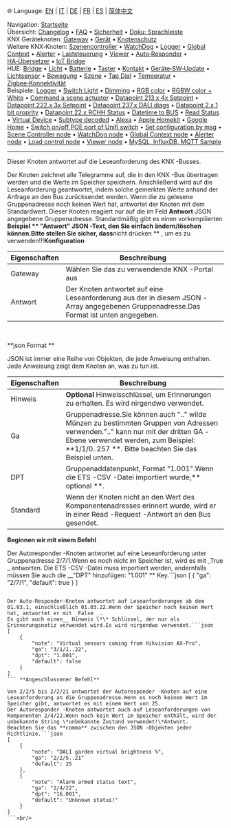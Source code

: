 🌐 Language: [EN](/node-red-contrib-knx-ultimate/wiki/KNXAutoResponder) | [IT](/node-red-contrib-knx-ultimate/wiki/it-KNXAutoResponder) | [DE](/node-red-contrib-knx-ultimate/wiki/de-KNXAutoResponder) | [FR](/node-red-contrib-knx-ultimate/wiki/fr-KNXAutoResponder) | [ES](/node-red-contrib-knx-ultimate/wiki/es-KNXAutoResponder) | [简体中文](/node-red-contrib-knx-ultimate/wiki/zh-CN-KNXAutoResponder)
<!-- NAV START -->
Navigation: [Startseite](https://supergiovane.github.io/node-red-contrib-knx-ultimate/wiki/de-Home)  
Übersicht: [Changelog](https://github.com/Supergiovane/node-red-contrib-knx-ultimate/blob/master/CHANGELOG.md) • [FAQ](https://supergiovane.github.io/node-red-contrib-knx-ultimate/wiki/de-FAQ-Troubleshoot) • [Sicherheit](https://supergiovane.github.io/node-red-contrib-knx-ultimate/wiki/de-SECURITY) • [Doku: Sprachleiste](https://supergiovane.github.io/node-red-contrib-knx-ultimate/wiki/de-Docs-Language-Bar)  
KNX Geräteknoten: [Gateway](https://supergiovane.github.io/node-red-contrib-knx-ultimate/wiki/de-Gateway-configuration) • [Gerät](https://supergiovane.github.io/node-red-contrib-knx-ultimate/wiki/de-Device) • [Knotenschutz](https://supergiovane.github.io/node-red-contrib-knx-ultimate/wiki/de-Protections)  
Weitere KNX‑Knoten: [Szenencontroller](https://supergiovane.github.io/node-red-contrib-knx-ultimate/wiki/de-SceneController-Configuration) • [WatchDog](https://supergiovane.github.io/node-red-contrib-knx-ultimate/wiki/de-WatchDog-Configuration) • [Logger](https://supergiovane.github.io/node-red-contrib-knx-ultimate/wiki/de-Logger-Configuration) • [Global Context](https://supergiovane.github.io/node-red-contrib-knx-ultimate/wiki/de-GlobalVariable) • [Alerter](https://supergiovane.github.io/node-red-contrib-knx-ultimate/wiki/de-Alerter-Configuration) • [Laststeuerung](https://supergiovane.github.io/node-red-contrib-knx-ultimate/wiki/de-LoadControl-Configuration) • [Viewer](https://supergiovane.github.io/node-red-contrib-knx-ultimate/wiki/de-knxUltimateViewer) • [Auto‑Responder](https://supergiovane.github.io/node-red-contrib-knx-ultimate/wiki/de-KNXAutoResponder) • [HA‑Übersetzer](https://supergiovane.github.io/node-red-contrib-knx-ultimate/wiki/de-HATranslator) • [IoT Bridge](https://supergiovane.github.io/node-red-contrib-knx-ultimate/wiki/de-IoT-Bridge-Configuration)  
HUE: [Bridge](https://supergiovane.github.io/node-red-contrib-knx-ultimate/wiki/de-HUE+Bridge+configuration) • [Licht](https://supergiovane.github.io/node-red-contrib-knx-ultimate/wiki/de-HUE+Light) • [Batterie](https://supergiovane.github.io/node-red-contrib-knx-ultimate/wiki/de-HUE+Battery) • [Taster](https://supergiovane.github.io/node-red-contrib-knx-ultimate/wiki/de-HUE+Button) • [Kontakt](https://supergiovane.github.io/node-red-contrib-knx-ultimate/wiki/de-HUE+Contact+sensor) • [Geräte‑SW‑Update](https://supergiovane.github.io/node-red-contrib-knx-ultimate/wiki/de-HUE+Device+software+update) • [Lichtsensor](https://supergiovane.github.io/node-red-contrib-knx-ultimate/wiki/de-HUE+Light+sensor) • [Bewegung](https://supergiovane.github.io/node-red-contrib-knx-ultimate/wiki/de-HUE+Motion) • [Szene](https://supergiovane.github.io/node-red-contrib-knx-ultimate/wiki/de-HUE+Scene) • [Tap Dial](https://supergiovane.github.io/node-red-contrib-knx-ultimate/wiki/de-HUE+Tapdial) • [Temperatur](https://supergiovane.github.io/node-red-contrib-knx-ultimate/wiki/de-HUE+Temperature+sensor) • [Zigbee‑Konnektivität](https://supergiovane.github.io/node-red-contrib-knx-ultimate/wiki/de-HUE+Zigbee+connectivity)  
Beispiele: [Logger](https://supergiovane.github.io/node-red-contrib-knx-ultimate/wiki/de-Logger-Sample) • [Switch Light](https://supergiovane.github.io/node-red-contrib-knx-ultimate/wiki/-Sample---Switch-light) • [Dimming](https://supergiovane.github.io/node-red-contrib-knx-ultimate/wiki/-Sample---Dimming) • [RGB color](https://supergiovane.github.io/node-red-contrib-knx-ultimate/wiki/-Sample---RGB-Color) • [RGBW color + White](https://supergiovane.github.io/node-red-contrib-knx-ultimate/wiki/-Sample---RGBW-Color-plus-White) • [Command a scene actuator](https://supergiovane.github.io/node-red-contrib-knx-ultimate/wiki/-Sample---Control-a-scene-actuator) • [Datapoint 213.x 4x Setpoint](https://supergiovane.github.io/node-red-contrib-knx-ultimate/wiki/-Sample---DPT213) • [Datapoint 222.x 3x Setpoint](https://supergiovane.github.io/node-red-contrib-knx-ultimate/wiki/-Sample---DPT222) • [Datapoint 237.x DALI diags](https://supergiovane.github.io/node-red-contrib-knx-ultimate/wiki/-Sample---DPT237) • [Datapoint 2.x 1 bit proprity](https://supergiovane.github.io/node-red-contrib-knx-ultimate/wiki/-Sample---DPT2) • [Datapoint 22.x RCHH Status](https://supergiovane.github.io/node-red-contrib-knx-ultimate/wiki/-Sample---DPT22) • [Datetime to BUS](https://supergiovane.github.io/node-red-contrib-knx-ultimate/wiki/-Sample---DateTime-to-BUS) • [Read Status](https://supergiovane.github.io/node-red-contrib-knx-ultimate/wiki/-Sample---Read-value-from-Device) • [Virtual Device](https://supergiovane.github.io/node-red-contrib-knx-ultimate/wiki/-Sample---Virtual-Device) • [Subtype decoded](https://supergiovane.github.io/node-red-contrib-knx-ultimate/wiki/-Sample---Subtype) • [Alexa](https://supergiovane.github.io/node-red-contrib-knx-ultimate/wiki/-Sample---Alexa) • [Apple Homekit](https://supergiovane.github.io/node-red-contrib-knx-ultimate/wiki/-Sample---Apple-Homekit) • [Google Home](https://supergiovane.github.io/node-red-contrib-knx-ultimate/wiki/-Sample---Google-Assistant) • [Switch on/off POE port of Unifi switch](https://supergiovane.github.io/node-red-contrib-knx-ultimate/wiki/-Sample---UnifiPOE) • [Set configuration by msg](https://supergiovane.github.io/node-red-contrib-knx-ultimate/wiki/-Sample-setConfig) • [Scene Controller node](https://supergiovane.github.io/node-red-contrib-knx-ultimate/wiki/Sample-Scene-Node) • [WatchDog node](https://supergiovane.github.io/node-red-contrib-knx-ultimate/wiki/-Sample---WatchDog) • [Global Context node](https://supergiovane.github.io/node-red-contrib-knx-ultimate/wiki/SampleGlobalContextNode) • [Alerter node](https://supergiovane.github.io/node-red-contrib-knx-ultimate/wiki/SampleAlerter) • [Load control node](https://supergiovane.github.io/node-red-contrib-knx-ultimate/wiki/SampleLoadControl) • [Viewer node](https://supergiovane.github.io/node-red-contrib-knx-ultimate/wiki/knxUltimateViewer) • [MySQL, InfluxDB, MQTT Sample](https://supergiovane.github.io/node-red-contrib-knx-ultimate/wiki/Sample-KNX2MQTT-KNX2MySQL-KNX2InfluxDB)
<!-- NAV END -->
---

<p> Dieser Knoten antwortet auf die Leseanforderung des KNX -Busses.

Der Knoten zeichnet alle Telegramme auf, die in den KNX -Bus übertragen werden und die Werte im Speicher speichern.
Anschließend wird auf die Leseanforderung geantwortet, indem solche gemerkten Werte anhand der Anfrage an den Bus zurücksendet werden.
Wenn die zu gelesene Gruppenadresse noch keinen Wert hat, antwortet der Knoten mit dem Standardwert.
Dieser Knoten reagiert nur auf die im Feld **Antwort** JSON angegebene Gruppenadresse.
Standardmäßig gibt es einen vorkompilierten **Beispiel ** "Antwort" JSON -Text, den Sie einfach ändern/löschen können.Bitte stellen Sie sicher, dass**nicht drücken ** , um es zu verwenden!!!**Konfiguration**

| Eigenschaften | Beschreibung |
|-|-|
| Gateway | Wählen Sie das zu verwendende KNX -Portal aus |
| Antwort | Der Knoten antwortet auf eine Leseanforderung aus der in diesem JSON -Array angegebenen Gruppenadresse.Das Format ist unten angegeben.|

<br/>

\*\*json Format \*\*

JSON ist immer eine Reihe von Objekten, die jede Anweisung enthalten. Jede Anweisung zeigt dem Knoten an, was zu tun ist.

| Eigenschaften |Beschreibung |
|-|-|
| Hinweis | **Optional** Hinweisschlüssel, um Erinnerungen zu erhalten. Es wird nirgendwo verwendet.|
| Ga |Gruppenadresse.Sie können auch ".." wilde Münzen zu bestimmten Gruppen von Adressen verwenden.".." kann nur mit der dritten GA -Ebene verwendet werden, zum Beispiel: \*\*1/1/0..257 **. Bitte beachten Sie das Beispiel unten.|
| DPT | Gruppenaddatenpunkt, Format "1.001".Wenn die ETS -CSV -Datei importiert wurde,** optional \*\*. |
| Standard |Wenn der Knoten nicht an den Wert des Komponentenadresses erinnert wurde, wird er in einer Read -Request -Antwort an den Bus gesendet.|

**Beginnen wir mit einem Befehl**

Der Autoresponder -Knoten antwortet auf eine Leseanforderung unter Gruppenadresse 2/7/1.Wenn es noch nicht im Speicher ist, wird es mit _True _ antworten.
Die ETS -CSV -Datei muss importiert werden, andernfalls müssen Sie auch die __"DPT" hinzufügen: "1.001" \*\* Key.```json
[
    {
        "ga": "2/7/1",
        "default": true
    }
]
``` **Vollständige Anweisungen**

Der Auto-Responder-Knoten antwortet auf Leseanforderungen ab dem 01.03.1, einschließlich 01.03.22.Wenn der Speicher noch keinen Wert hat, antwortet er mit _False _.
Es gibt auch einen__ Hinweis \*\* Schlüssel, der nur als Erinnerungsnotiz verwendet wird.Es wird nirgendwo verwendet.```json
[
    {
        "note": "Virtual sensors coming from Hikvision AX-Pro",
        "ga": "3/1/1..22",
        "dpt": "1.001",
        "default": false
    }
]
``` **Angeschlossener Befehl**

Von 2/2/5 bis 2/2/21 antwortet der Autoresponder -Knoten auf eine Leseanforderung an die Gruppenadresse.Wenn es noch keinen Wert im Speicher gibt, antwortet es mit einem Wert von 25.
Der Autoresponder -Knoten antwortet auch auf Leseanforderungen von Komponenten 2/4/22.Wenn noch kein Wert im Speicher enthält, wird der unbekannte String \*unbekannte Zustand verwendet!\*Antwort.
Beachten Sie das **comma** zwischen den JSON -Objekten jeder Richtlinie.```json
[
    {
        "note": "DALI garden virtual brightness %",
        "ga": "2/2/5..21"
        "default": 25
    },
    {
        "note": "Alarm armed status text",
        "ga": "2/4/22",
        "dpt": "16.001",
        "default": "Unknown status!"
    }
]
```<br/>
